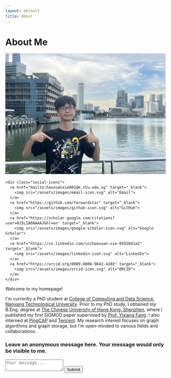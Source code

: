 ```yaml
---
layout: default
title: About
---
```


# About Me

<div class="about-container">
  <div class="left-side">
    <img src="/assets/images/profile_photo.jpg" alt="Haoxuan Xie" class="profile-photo">
    
    <div class="social-icons">
      <a href="mailto:haoxuanxie001@e.ntu.edu.sg" target="_blank">
        <img src="/assets/images/email-icon.svg" alt="Email">
      </a>
      <a href="https://github.com/forwardstar" target="_blank">
        <img src="/assets/images/github-icon.svg" alt="GitHub">
      </a>
      <a href="https://scholar.google.com/citations?user=0J5LIA0AAAAJ&hl=en" target="_blank">
        <img src="/assets/images/google-scholar-icon.svg" alt="Google Scholar">
      </a>
      <a href="https://cn.linkedin.com/in/haoxuan-xie-0592b61a2" target="_blank">
        <img src="/assets/images/linkedin-icon.svg" alt="LinkedIn">
      </a>
      <a href="https://orcid.org/0009-0006-9642-428X" target="_blank">
        <img src="/assets/images/orcid-icon.svg" alt="ORCID">
      </a>
    </div>
  </div>
  <div class="right-side">
    <p>Welcome to my homepage!</p>
    <p>I'm currently a PhD student at <a href="https://www.ntu.edu.sg/computing">College of Computing and Data Science</a>, <a href="https://www.ntu.edu.sg/">Nanyang Technological University</a>. Prior to my PhD study, I obtained my B.Eng. degree at <a href="https://www.cuhk.edu.cn">The Chinese University of Hong Kong, Shenzhen</a>, where I published my first SIGMOD paper supervised by <a href="https://fangyixiang.github.io/">Prof. Yixiang Fang</a>. I also interned at <a href="https://www.pingcap.com/">PingCAP</a> and <a href="https://www.tencent.com/">Tencent</a>. My research interest focuses on graph algorithms and graph storage, but I'm open-minded to various fields and collaborations.</p>
  </div>
</div>

<div class="message-box">
  <h3>Leave an anonymous message here. Your message would only be visible to me.</h3>
  <form action="https://formspree.io/f/mpwadnky" method="POST">
    <textarea name="message" placeholder="Your message..."></textarea>
    <button type="submit">Submit</button>
  </form>
</div>
